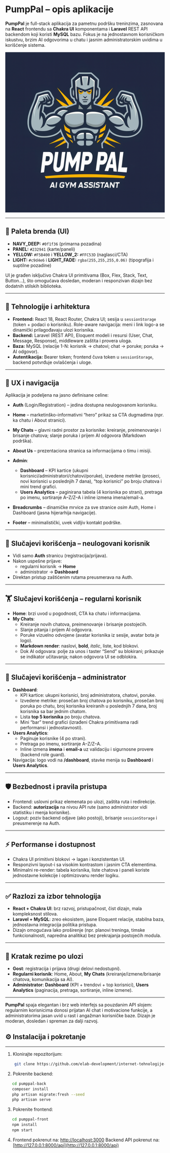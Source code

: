# PumpPal – opis aplikacije

**PumpPal** je full-stack aplikacija za pametnu podršku treninzima, zasnovana na **React** frontendu sa **Chakra UI** komponentama i **Laravel** REST API backendom koji koristi **MySQL** bazu. Fokus je na jednostavnom korisničkom iskustvu, brzim AI odgovorima u chatu i jasnim administratorskim uvidima u korišćenje sistema.

![Logo](./pumppal-front/public/images/logo.png)

---

## 🎨 Paleta brenda (UI)

- **NAVY_DEEP:** `#0f1f36` (primarna pozadina)
- **PANEL:** `#232941` (karte/paneli)
- **YELLOW:** `#F5B400` i **YELLOW_2:** `#FFC53D` (naglasci/CTA)
- **LIGHT:** `#c9d4e6` i **LIGHT_FADE:** `rgba(255,255,255,0.06)` (tipografija i suptilne pozadine)

UI je građen isključivo Chakra UI primitivama (Box, Flex, Stack, Text, Button…), što omogućava dosledan, moderan i responzivan dizajn bez dodatnih stilskih biblioteka.

---

## 🧱 Tehnologije i arhitektura

- **Frontend:** React 18, React Router, Chakra UI; sesija u `sessionStorage` (token + podaci o korisniku). Role-aware navigacija: meni i link logo-a se dinamički prilagođavaju ulozi korisnika.
- **Backend:** Laravel (REST API), Eloquent modeli i resursi (User, Chat, Message, Response), middleware zaštita i provera uloga.
- **Baza:** MySQL (relacije 1-N: korisnik → chatovi; chat → poruke; poruka → AI odgovor).
- **Autentikacija:** Bearer token; frontend čuva token u `sessionStorage`, backend potvrđuje ovlašćenja i uloge.

---

## 🧭 UX i navigacija

Aplikacija je podeljena na jasno definisane celine:

- **Auth** (Login/Registration) – jedina dostupna neulogovanom korisniku.
- **Home** – marketinško-informativni “hero” prikaz sa CTA dugmadima (npr. ka chatu i About stranici).
- **My Chats** – glavni radni prostor za korisnike: kreiranje, preimenovanje i brisanje chatova; slanje poruka i prijem AI odgovora (Markdown podrška).
- **About Us** – prezentaciona stranica sa informacijama o timu i misiji.
- **Admin**:  
  - **Dashboard** – KPI kartice (ukupni korisnici/administratori/chatovi/poruke), izvedene metrike (proseci, novi korisnici u poslednjih 7 dana), “top korisnici” po broju chatova i mini trend grafici.  
  - **Users Analytics** – paginirana tabela (4 korisnika po strani), pretraga po imenu, sortiranje A–Z/Z–A i inline izmena imena/email-a.

- **Breadcrumbs** – dinamičke mrvice za sve stranice *osim* Auth, Home i Dashboard (jasna hijerarhija navigacije).
- **Footer** – minimalistički, uvek vidljiv kontakt podrške.

---

## 👤 Slučajevi korišćenja – neulogovani korisnik

- Vidi samo **Auth** stranicu (registracija/prijava).
- Nakon uspešne prijave:  
  - regularni korisnik → **Home**  
  - administrator → **Dashboard**  
- Direktan pristup zaštićenim rutama preusmerava na Auth.

---

## 🏋️ Slučajevi korišćenja – regularni korisnik

- **Home**: brzi uvod u pogodnosti, CTA ka chatu i informacijama.
- **My Chats**:
  - Kreiranje novih chatova, preimenovanje i brisanje postojećih.
  - Slanje pitanja i prijem AI odgovora.
  - Poruke vizuelno odvojene (avatar korisnika iz sesije, avatar bota je logo).
  - **Markdown render**: naslovi, **bold**, *italic*, liste, kod blokovi.
  - Dok AI odgovara: polje za unos i taster “Send” su blokirani; prikazuje se indikator učitavanja; nakon odgovora UI se odblokira.

---

## 🔐 Slučajevi korišćenja – administrator

- **Dashboard**:
  - KPI kartice: ukupni korisnici, broj administratora, chatovi, poruke.
  - Izvedene metrike: prosečan broj chatova po korisniku, prosečan broj poruka po chatu, broj korisnika kreiranih u poslednjih 7 dana, broj korisnika sa bar jednim chatom.
  - Lista **top 5 korisnika** po broju chatova.
  - Mini “bar” trend grafici (izrađeni Chakra primitivama radi performansi i jednostavnosti).
- **Users Analytics**:
  - Paginuje korisnike (4 po strani).
  - Pretraga po imenu, sortiranje A–Z/Z–A.
  - Inline izmena **imena** i **email-a** uz validaciju i sigurnosne provere (backend role guard).
- Navigacija: logo vodi na **/dashboard**, stavke menija su **Dashboard** i **Users Analytics**.

---

## 🛡️ Bezbednost i pravila pristupa

- Frontend: uslovni prikaz elemenata po ulozi, zaštita ruta i redirekcije.
- Backend: **autorizacija** na nivou API rute (samo administrator vidi statistiku i menja korisnike).
- Logout: poziv backend odjave (ako postoji), brisanje `sessionStorage` i preusmerenje na Auth.

---

## ⚡ Performanse i dostupnost

- Chakra UI primitivni blokovi → lagan i konzistentan UI.
- Responzivni layout-i sa visokim kontrastom i jasnim CTA elementima.
- Minimalni re-render: tabela korisnika, liste chatova i paneli koriste jednostavne kolekcije i optimizovanu render logiku.

---

## ✅ Razlozi za izbor tehnologija

- **React + Chakra UI**: brz razvoj, pristupačnost, čist dizajn, mala kompleksnost stilova.
- **Laravel + MySQL**: zreo ekosistem, jasne Eloquent relacije, stabilna baza, jednostavna integracija politika pristupa.
- Dizajn omogućava lako proširenje (npr. planovi treninga, timske funkcionalnosti, napredna analitika) bez prekrajanja postojećih modula.

---

## 🧩 Kratak rezime po ulozi

- **Gost**: registracija i prijava (drugi delovi nedostupni).
- **Regularni korisnik**: Home, About, **My Chats** (kreiranje/izmene/brisanje chatova, komunikacija sa AI).
- **Administrator**: **Dashboard** (KPI + trendovi + top korisnici), **Users Analytics** (paginacija, pretraga, sortiranje, inline izmene).

---

**PumpPal** spaja elegantan i brz web interfejs sa pouzdanim API slojem: regularnim korisnicima donosi prijatan AI chat i motivacione funkcije, a administratorima jasan uvid u rast i angažman korisničke baze. Dizajn je moderan, dosledan i spreman za dalji razvoj.


## ⚙️ Instalacija i pokretanje
---------------------------

1. Klonirajte repozitorijum:
```bash
    git clone https://github.com/elab-development/internet-tehnologije-2024-projekat-pumppal_20210051_2020_0024.git
```
2. Pokrenite backend:
```bash
   cd pumppal-back
   composer install
   php artisan migrate:fresh --seed
   php artisan serve
```
    
3. Pokrenite frontend:
```bash
   cd pumppal-front
   npm install
   npm start
```
    
4.  Frontend pokrenut na: [http://localhost:3000](http://localhost:3000) Backend API pokrenut na: [http://127.0.0.1:8000/api](http://127.0.0.1:8000/api)